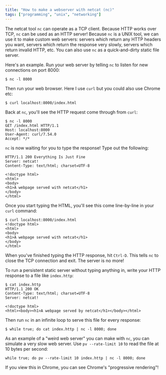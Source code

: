```yaml
---
title: "How to make a webserver with netcat (nc)"
tags: ["programming", "unix", "networking"]
---
```


The netcat tool `nc` can operate as a TCP client.
Because HTTP works over TCP, `nc` can be used as an HTTP server!
Because `nc` is a UNIX tool,
we can use it to make custom web servers:
servers which return any HTTP headers you want,
servers which return the response very slowly,
servers which return invalid HTTP,
etc.
You can also use `nc` as a quick-and-dirty static file server.

Here's an example.
Run your web server by
telling `nc` to listen for new connections on port 8000:

```console
$ nc -l 8000
```

Then run your web browser.
Here I use `curl` but you could also use Chrome etc:

```console
$ curl localhost:8000/index.html
```

Back at `nc`, you'll see the HTTP request come through from `curl`:

```console
$ nc -l 8000
GET /index.html HTTP/1.1
Host: localhost:8000
User-Agent: curl/7.54.0
Accept: */*

```

`nc` is now waiting for you to type the response!
Type out the following:

```
HTTP/1.1 200 Everything Is Just Fine
Server: netcat!
Content-Type: text/html; charset=UTF-8

<!doctype html>
<html>
<body>
<h1>A webpage served with netcat</h1>
</body>
</html>
```

Once you start typing the HTML,
you'll see this come line-by-line in your `curl` command:

```
$ curl localhost:8000/index.html
<!doctype html>
<html>
<body>
<h1>A webpage served with netcat</h1>
</body>
</html>
```

When you've finished typing the HTTP response,
hit `Ctrl-D`.
This tells `nc` to close the TCP connection and exit.
The server is no more!

To run a persistent static server without typing anything in,
write your HTTP response to a file like `index.http`:

```
$ cat index.http
HTTP/1.1 200 OK
Content-Type: text/html; charset=UTF-8
Server: netcat!

<!doctype html>
<html><body><h1>A webpage served by netcat</h1></body></html>
```

Then run `nc` in an infinite loop to serve this file for every response:

```
$ while true; do cat index.http | nc -l 8000; done
```

As an example of a "weird web server" you can make with `nc`,
you can simulate a very slow web server.
Use `pv --rate-limit 10` to read the file at 10 bytes per second:

```
while true; do pv --rate-limit 10 index.http | nc -l 8000; done
```

If you view this in Chrome,
you can see Chrome's "progressive rendering"!
